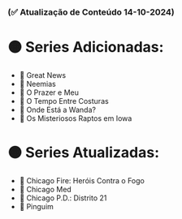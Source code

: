 ### (✅ Atualização de Conteúdo 14-10-2024)

# 🟠 Series Adicionadas:

- 🎥 Great News
- 🎥 Neemias
- 🎥 O Prazer e Meu
- 🎥 O Tempo Entre Costuras
- 🎥 Onde Está a Wanda?
- 🎥 Os Misteriosos Raptos em Iowa

# 🟠 Series Atualizadas:

- 🎥 Chicago Fire: Heróis Contra o Fogo
- 🎥 Chicago Med
- 🎥 Chicago P.D.: Distrito 21
- 🎥 Pinguim
